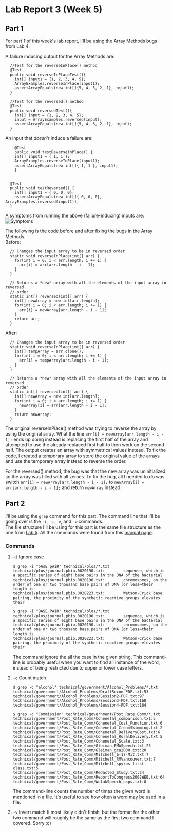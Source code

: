 # Lab Report 3 (Week 5)
## Part 1
For part 1 of this week's lab report, I'll be using the Array Methods bugs from Lab 4.  
  
A failure inducing output for the Array Methods are:  
```
  //Test for the reverseInPlace() method
  @Test
  public void reverseInPlaceTest(){
    int[] input1 = {1, 2, 3, 4, 5};
    ArrayExamples.reverseInPlace(input1);
    assertArrayEquals(new int[]{5, 4, 3, 2, 1}, input1);
  }

  //Test for the reversed() method
  @Test
  public void reversedTest(){
    int[] input = {1, 2, 3, 4, 5};
    input = ArrayExamples.reversed(input);
    assertArrayEquals(new int[]{5, 4, 3, 2, 1}, input);
  }
```
  
An input that *doesn't* induce a failure are:
```
	@Test 
	public void testReverseInPlace() {
    int[] input1 = { 1, 1 };
    ArrayExamples.reverseInPlace(input1);
    assertArrayEquals(new int[]{ 1, 1 }, input1);
	}


  @Test
  public void testReversed() {
    int[] input1 = { 0, 0, 0};
    assertArrayEquals(new int[]{ 0, 0, 0}, ArrayExamples.reversed(input1));
  }
```
  
A symptoms from running the above (failure-inducing) inputs are:
![Symptoms](https://github.com/TamSaputra/cse15l-lab-reports/assets/112127930/3c2b84b5-5f95-451b-b4cc-46cba5a6140e)

The following is the code before and after fixing the bugs in the Array Methods.  
Before:
```
  // Changes the input array to be in reversed order
  static void reverseInPlace(int[] arr) {
    for(int i = 0; i < arr.length; i += 1) {
      arr[i] = arr[arr.length - i - 1];
    }
  }

  // Returns a *new* array with all the elements of the input array in reversed
  // order
  static int[] reversed(int[] arr) {
    int[] newArray = new int[arr.length];
    for(int i = 0; i < arr.length; i += 1) {
      arr[i] = newArray[arr.length - i - 1];
    }
    return arr;
  }
```
    
After:
```
  // Changes the input array to be in reversed order
  static void reverseInPlace(int[] arr) {
    int[] tempArray = arr.clone();
    for(int i = 0; i < arr.length; i += 1) {
      arr[i] = tempArray[arr.length - i - 1];
    }
  }

  // Returns a *new* array with all the elements of the input array in reversed
  // order
  static int[] reversed(int[] arr) {
    int[] newArray = new int[arr.length];
    for(int i = 0; i < arr.length; i += 1) {
      newArray[i] = arr[arr.length - i - 1];
    }
    return newArray;
  }
```
The original reverseInPlace() method was trying to reverse the array by using the original array. What the line ```arr[i] = newArray[arr.length - i - 1];``` ends up doing instead is replacing the
first half of the array and attempted to use the already replaced first half to then work on the second half. The output creates an array with symmetrical values instead. To fix the code, I created a
temporary array to store the original value of the arrays and use the temporary array instead to reverse the order.  

For the reversed() method, the bug was that the new array was uninitialized so the array was filled with all zeroes. To fix the bug, all I needed to do was switch ```arr[i] = newArray[arr.length - i - 1];``` to ```newArray[i] = arr[arr.length - i - 1];``` and return ```newArray``` instead.
  
## Part 2
I'll be using the ```grep``` command for this part. The command line that I'll be going over is the ```-i```, ```-c```, ```-v```, and ```-w``` commands.  
The file structure I'll be using for this part is the same file structure as the one from [Lab 5](https://github.com/ucsd-cse15l-s23/docsearch). All the commands were found from this [manual page](https://man7.org/linux/man-pages/man1/grep.1.html#OPTIONS).
### Commands
1. ```-i``` Ignore case
   ```
   $ grep -i "bAsE pAiR" technical/plos/*.txt
   technical/plos/journal.pbio.0020190.txt:        sequence, which is a specific series of eight base pairs in the DNA of the bacterial
   technical/plos/journal.pbio.0020190.txt:        chromosomes, on the order of one or two thousand base pairs of DNA (or less—their length is
   technical/plos/journal.pbio.0020223.txt:        Watson-Crick base pairing, the proximity of the synthetic reactive groups elevates their
   ```
   ```
   $ grep -i "BASE PAIR" technical/plos/*.txt
   technical/plos/journal.pbio.0020190.txt:        sequence, which is a specific series of eight base pairs in the DNA of the bacterial 
   technical/plos/journal.pbio.0020190.txt:        chromosomes, on the order of one or two thousand base pairs of DNA (or less—their length is
   technical/plos/journal.pbio.0020223.txt:        Watson-Crick base pairing, the proximity of the synthetic reactive groups elevates their
   ```
   The command ignore the all the case in the given string. This command-line is probably useful when you want to find all instance of the word, instead of being restricted due to upper or lower case letters.
  
2. ```-c``` Count match
   ```
   $ grep -c "alcohol" technical/government/Alcohol_Problems/*.txt
   technical/government/Alcohol_Problems/DraftRecom-PDF.txt:53
   technical/government/Alcohol_Problems/Session2-PDF.txt:97
   technical/government/Alcohol_Problems/Session3-PDF.txt:168
   technical/government/Alcohol_Problems/Session4-PDF.txt:164 
   ```
   ```
   $ grep -c "Commission" technical/government/Post_Rate_Comm/*.txt 
   technical/government/Post_Rate_Comm/Cohenetal_comparison.txt:5
   technical/government/Post_Rate_Comm/Cohenetal_Cost_Function.txt:6
   technical/government/Post_Rate_Comm/Cohenetal_CreamSkimming.txt:2
   technical/government/Post_Rate_Comm/Cohenetal_DeliveryCost.txt:6
   technical/government/Post_Rate_Comm/Cohenetal_RuralDelivery.txt:5
   technical/government/Post_Rate_Comm/Cohenetal_Scale.txt:3
   technical/government/Post_Rate_Comm/Gleiman_EMASpeech.txt:25
   technical/government/Post_Rate_Comm/Gleiman_gca2000.txt:20
   technical/government/Post_Rate_Comm/Mitchell_6-17-Mit.txt:7
   technical/government/Post_Rate_Comm/Mitchell_RMVancouver.txt:7
   technical/government/Post_Rate_Comm/Mitchell_spyros-first-class.txt:5
   technical/government/Post_Rate_Comm/Redacted_Study.txt:24
   technical/government/Post_Rate_Comm/ReportToCongress2002WEB.txt:64
   technical/government/Post_Rate_Comm/WolakSpeech_usps.txt:0 
   ```
   The command-line counts the number of times the given word is mentioned in a file. It's useful to see how often a word may be used in a file.
  
3. ```-v``` Invert match
   (I most likely didn't finish, but the format for the other two command will roughly be the same as the first two command I covered. Sorry :c)
